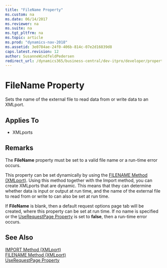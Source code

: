 ```yaml
---
title: "FileName Property"
ms.custom: na
ms.date: 06/14/2017
ms.reviewer: na
ms.suite: na
ms.tgt_pltfrm: na
ms.topic: article
ms.prod: "dynamics-nav-2018"
ms.assetid: 3e0784ae-24f0-406b-814c-07e2d16839d8
caps.latest.revision: 12
author: SusanneWindfeldPedersen
redirect_url: /dynamics365/business-central/dev-itpro/developer/properties/devenv-properties
---
```


# FileName Property
Sets the name of the external file to read data from or write data to an XMLport.  
  
## Applies To  
  
-   XMLports  
  
## Remarks  
 The **FileName** property must be set to a valid file name or a run-time error occurs.  
  
 This property can be set dynamically by using the [FILENAME Method (XMLport)](../methods/devenv-filename-method-XMLport.md). Using this method together with the Import method, you can create XMLports that are dynamic. This means that they can determine whether data is input or output at run time, and the name of the external file to read from or write to can also be set at run time.  
  
 If **FileName** is blank, then a default request options page tab will be created, where this property can be set at run time. If no name is specified or the [UseRequestPage Property](devenv-userequestpage-property.md) is set to **false**, then a run-time error occurs.  
  
## See Also  
 [IMPORT Method (XMLport)](../methods/devenv-import-method-xmlport.md)   
 [FILENAME Method (XMLport)](../methods/devenv-filename-method-xmlport.md)   
 [UseRequestPage Property](devenv-userequestpage-property.md)